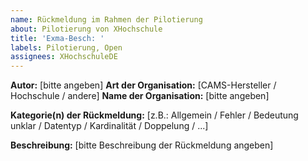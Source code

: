 ```yaml
---
name: Rückmeldung im Rahmen der Pilotierung
about: Pilotierung von XHochschule
title: 'Exma-Besch: '
labels: Pilotierung, Open
assignees: XHochschuleDE
---
```


**Autor:** [bitte angeben]
**Art der Organisation:** [CAMS-Hersteller / Hochschule / andere]
**Name der Organisation:** [bitte angeben]

**Kategorie(n) der Rückmeldung:** [z.B.: Allgemein / Fehler / Bedeutung unklar / Datentyp / Kardinalität / Doppelung / ...]

**Beschreibung:**
[bitte Beschreibung der Rückmeldung angeben]

<!--
Besonders hilfreich sind hier zum Beispiel:
 - erwartetes Verhalten
 - Beschreibung des Anwendungsfalls
 - Häufigkeit des Vorkommens
-->

